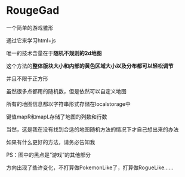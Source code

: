 # RougeGad

一个简单的游戏雏形

通过它来学习html+js

唯一的技术含量在于**随机不规则的2d地图**

这个方法的**整体版块大小和内部的黄色区域大小以及分布都可以轻松调节**

并且不限于正方形

虽然很多点都用的随机数，但是依然可以自定义地图

所有的地图信息都以字符串形式存储在localstorage中

键值mapR和mapL存储了地图的列数和行数

当然，这是我在没有找到合适的地图随机方法的情况下才自己想出来的办法

如果有什么更好的方法，请务必告知我

PS：图中的黑点是“游戏”的其他部分

方向出现了些许变化，不打算做PokemonLike了，打算做RogueLike……
